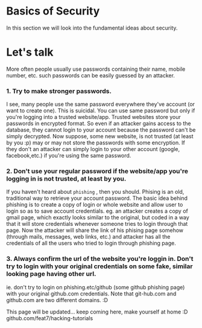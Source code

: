 # Basics of Security
In this section we will look into the fundamental ideas about security.

# Let's talk
More often people usually use passwords containing their name, mobile number, etc.
such passwords can be easily guessed by an attacker.

### 1. Try to make stronger passwords.

I see, many people use the same password everywhere they've account (or want to create one).
This is suicidal. You can use same password but only if you're logging into a trusted website/app.
Trusted websites store your passwords in encrypted format. So even if an attacker gains access to the database,
they cannot login to your account because the password can't be simply decrypted.
Now suppose, some new website, is not trusted (at least by you :p) may or may not store the passwords with some encryption.
If they don't an attacker can simply login to your other account (google, facebook,etc.) if you're using the same password.

### 2. Don't use your regular password if the website/app you're logging in is not trusted, at least by you.

If you haven't heard about ```phishing``` , then you should. Phising is an old, traditional way to retrieve your account password. The basic idea behind phishing is to create a copy of login or whole website and allow user to login so as to save account credentials. 
eg. an attacker creates a copy of gmail page, which exactly looks similar to the original, but coded in a way that it will store credentials whenever someone tries to login through that page. Now the attacker will share the link of his phising page somehow (through mails, messages, web links, etc.) and attacker has all the credentials of all the users who tried to login through phishing page.

### 3. Always confirm the url of the website you're loggin in. Don't try to login with your original credentials on some fake, similar looking page having other url.
ie. don't try to login on phishing.etc/github (some github phishing page) with your original github.com credentials. 
Note that git-hub.com and github.com are two different domains. :D


This page will be updated...
keep coming here, make yourself at home :D
github.com/feat7/hacking-tutorials
